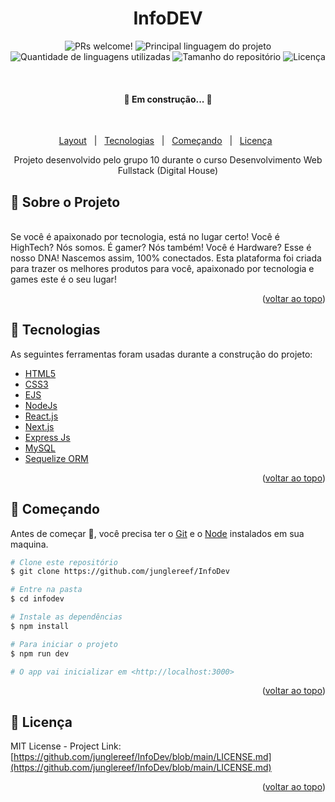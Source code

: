 


<h1 align="center"> InfoDEV</h1>

<p align="center">

  <img src="https://img.shields.io/static/v1?label=PRs&message=welcome&color=FF5C00&labelColor=000000?color=FF5C00&style=for-the-badge" alt="PRs welcome!" />
    <img alt="Principal linguagem do projeto" src="https://img.shields.io/github/languages/top/junglereef/InfoDev?color=FF5C00&style=for-the-badge">
  <img alt="Quantidade de linguagens utilizadas" src="https://img.shields.io/github/languages/count/junglereef/InfoDev?color=FF5C00&style=for-the-badge">
  <img alt="Tamanho do repositório" src="https://img.shields.io/github/repo-size/junglereef/InfoDev?color=FF5C00&style=for-the-badge">
  <img alt="Licença" src="https://img.shields.io/github/license/junglereef/InfoDev?color=FF5C00&style=for-the-badge">
</p>

&#xa0;

<h4 align="center"> 
	🚧  Em construção...  🚧
</h4> 

&#xa0;

<p align="center">
  <a href="https://www.figma.com/file/IkWuJViU7BSWwdWgzydQsG/InfoDev">Layout</a> &#xa0; | &#xa0;
  <a href="#rocket-tecnologias">Tecnologias</a> &#xa0; | &#xa0;
  <a href="#checkered_flag-começando">Começando</a> &#xa0;  | &#xa0;
  <a href="#memo-licença">Licença</a> &#xa0 
</p>

<p align="center">
    Projeto desenvolvido pelo grupo 10 durante o curso Desenvolvimento Web Fullstack  (Digital House)
    <br />    
  </p>

## :dart: Sobre o Projeto
<br>
Se você é apaixonado por tecnologia, está no lugar certo! Você é HighTech? Nós somos. É gamer? Nós também! Você é Hardware? Esse é nosso DNA! Nascemos assim, 100% conectados. Esta plataforma foi criada para trazer os melhores produtos para você, apaixonado por tecnologia e games este é o seu lugar!

<p align="right">(<a href="#top">voltar ao topo</a>)</p>

## :rocket: Tecnologias

As seguintes ferramentas foram usadas durante a construção do projeto:
&#xa0;

- [HTML5]()
- [CSS3]()
- [EJS]()
- [NodeJs](https://nodejs.org/en/)
- [React.js](https://reactjs.org/)
- [Next.js](https://nextjs.org/)
- [Express Js](https://expressjs.com/)
- [MySQL](https://www.mysql.com)
- [Sequelize ORM](https://sequelize.org)


<p align="right">(<a href="#top">voltar ao topo</a>)</p>

## :checkered_flag: Começando

Antes de começar :checkered_flag:, você precisa ter o [Git](https://git-scm.com) e o [Node](https://nodejs.org/en/) instalados em sua maquina.

```bash
# Clone este repositório
$ git clone https://github.com/junglereef/InfoDev

# Entre na pasta
$ cd infodev

# Instale as dependências
$ npm install

# Para iniciar o projeto
$ npm run dev

# O app vai inicializar em <http://localhost:3000>
```

<p align="right">(<a href="#top">voltar ao topo</a>)</p>

<!-- LICENSE -->

## :memo: Licença

MIT License - Project Link: [https://github.com/junglereef/InfoDev/blob/main/LICENSE.md](https://github.com/junglereef/InfoDev/blob/main/LICENSE.md)

<p align="right">(<a href="#top">voltar ao topo</a>)</p>
